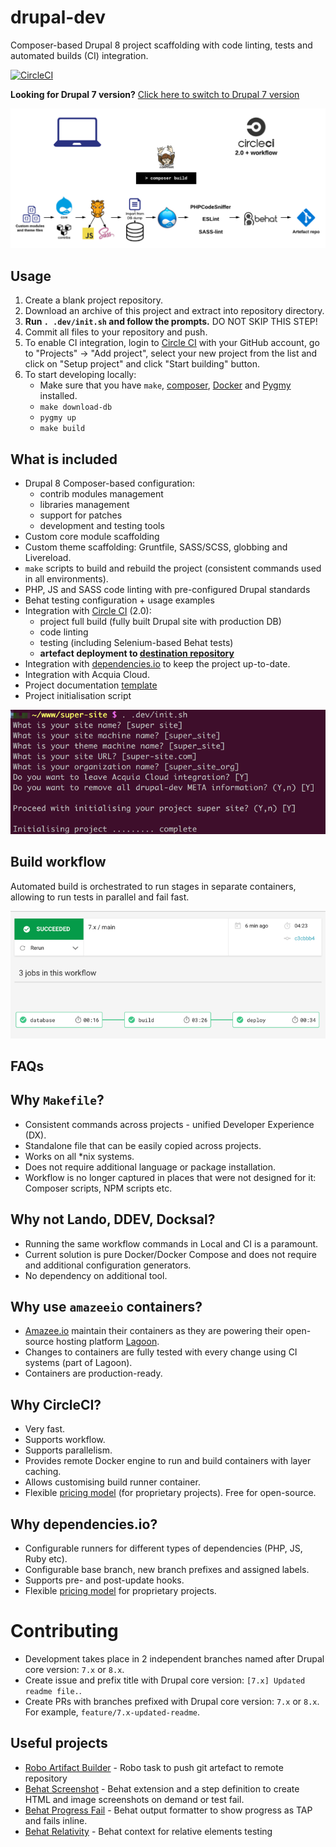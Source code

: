 # drupal-dev
Composer-based Drupal 8 project scaffolding with code linting, tests and automated builds (CI) integration.

[![CircleCI](https://circleci.com/gh/integratedexperts/drupal-dev/tree/8.x.svg?style=shield)](https://circleci.com/gh/integratedexperts/drupal-dev/tree/8.x)

**Looking for Drupal 7 version?**
[Click here to switch to Drupal 7 version](https://github.com/integratedexperts/drupal-dev/tree/7.x)

![Workflow](.dev/images/workflow.png)

## Usage
1. Create a blank project repository.
2. Download an archive of this project and extract into repository directory.
3. **Run `. .dev/init.sh` and follow the prompts.** DO NOT SKIP THIS STEP!
4. Commit all files to your repository and push.
5. To enable CI integration, login to [Circle CI](https://circleci.com/) with your GitHub account, go to "Projects" -> "Add project", select your new project from the list and click on "Setup project" and click "Start building" button.
6. To start developing locally:
   - Make sure that you have `make`, [composer](https://getcomposer.org/), [Docker](https://www.docker.com/) and [Pygmy](https://docs.amazee.io/local_docker_development/pygmy.html) installed.
   - `make download-db`    
   - `pygmy up`
   - `make build`

## What is included
- Drupal 8 Composer-based configuration:
  - contrib modules management
  - libraries management
  - support for patches
  - development and testing tools
- Custom core module scaffolding
- Custom theme scaffolding: Gruntfile, SASS/SCSS, globbing and Livereload.    
- `make` scripts to build and rebuild the project (consistent commands used in all environments).
- PHP, JS and SASS code linting with pre-configured Drupal standards
- Behat testing configuration + usage examples 
- Integration with [Circle CI](https://circleci.com/) (2.0):
  - project full build (fully built Drupal site with production DB)
  - code linting
  - testing (including Selenium-based Behat tests)
  - **artefact deployment to [destination repository](https://github.com/integratedexperts/drupal-dev-destination)**
- Integration with [dependencies.io](https://dependencies.io) to keep the project up-to-date.
- Integration with Acquia Cloud.
- Project documentation [template](.dev/README.template.md)
- Project initialisation script

![Project Init](.dev/images/project-init.png)

## Build workflow
Automated build is orchestrated to run stages in separate containers, allowing to run tests in parallel and fail fast.

![CircleCI build workflow](.dev/images/circleci_build.png)

## FAQs

## Why `Makefile`?
- Consistent commands across projects - unified Developer Experience (DX).
- Standalone file that can be easily copied across projects.
- Works on all *nix systems.
- Does not require additional language or package installation.
- Workflow is no longer captured in places that were not designed for it: Composer scripts, NPM scripts etc.

## Why not Lando, DDEV, Docksal?
- Running the same workflow commands in Local and CI is a paramount.
- Current solution is pure Docker/Docker Compose and does not require and additional configuration generators.
- No dependency on additional tool.

## Why use `amazeeio` containers?
- [Amazee.io](https://www.amazee.io/) maintain their containers as they are powering their open-source hosting platform [Lagoon](https://github.com/amazeeio/lagoon).
- Changes to containers are fully tested with every change using CI systems (part of Lagoon).
- Containers are production-ready.

## Why CircleCI?
- Very fast.
- Supports workflow.
- Supports parallelism.
- Provides remote Docker engine to run and build containers with layer caching.
- Allows customising build runner container.
- Flexible [pricing model](https://circleci.com/pricing/) (for proprietary projects). Free for open-source.

## Why dependencies.io?
- Configurable runners for different types of dependencies (PHP, JS, Ruby etc).
- Configurable base branch, new branch prefixes and assigned labels.
- Supports pre- and post-update hooks. 
- Flexible [pricing model](https://www.dependencies.io/pricing/) for proprietary projects.

# Contributing
- Development takes place in 2 independent branches named after Drupal core version: `7.x` or `8.x`.
- Create issue and prefix title with Drupal core version: `[7.x] Updated readme file.`. 
- Create PRs with branches prefixed with Drupal core version: `7.x` or `8.x`. For example, `feature/7.x-updated-readme`.

## Useful projects

- [Robo Artifact Builder](https://github.com/integratedexperts/robo-git-artefact) - Robo task to push git artefact to remote repository
- [Behat Screenshot](https://github.com/integratedexperts/behat-screenshot) - Behat extension and a step definition to create HTML and image screenshots on demand or test fail.
- [Behat Progress Fail](https://github.com/integratedexperts/behat-format-progress-fail) - Behat output formatter to show progress as TAP and fails inline.
- [Behat Relativity](https://github.com/integratedexperts/behat-relativity) - Behat context for relative elements testing
